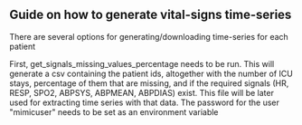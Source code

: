## Guide on how to generate vital-signs time-series

There are several options for generating/downloading time-series for each patient

First, get_signals_missing_values_percentage needs to be run.
This will generate a csv containing the patient ids, altogether with the number of ICU stays, percentage of them that are missing, and if the required signals (HR, RESP, SPO2, ABPSYS, ABPMEAN, ABPDIAS) exist.
This file will be later used for extracting time series with that data.
The password for the user "mimicuser" needs to be set as an environment variable